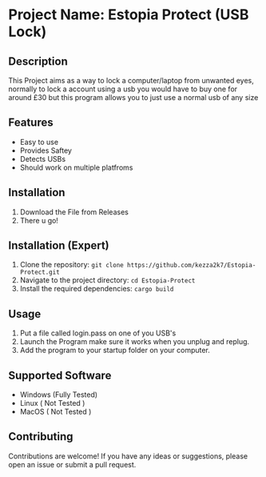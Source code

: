 # Project Name: Estopia Protect (USB Lock)

## Description
This Project aims as a way to lock a computer/laptop from unwanted eyes, normally to lock a account using a usb you would have to buy one for around £30 but this program allows you to just use a normal usb of any size

## Features
- Easy to use
- Provides Saftey 
- Detects USBs
- Should work on multiple platfroms

## Installation
1. Download the File from Releases
2. There u go!

## Installation (Expert)
1. Clone the repository: `git clone https://github.com/kezza2k7/Estopia-Protect.git`
2. Navigate to the project directory: `cd Estopia-Protect`
3. Install the required dependencies: `cargo build`

## Usage
1. Put a file called login.pass on one of you USB's
2. Launch the Program make sure it works when you unplug and replug.
3. Add the program to your startup folder on your computer.

## Supported Software
- Windows (Fully Tested)
- Linux ( Not Tested )
- MacOS ( Not Tested )

## Contributing
Contributions are welcome! If you have any ideas or suggestions, please open an issue or submit a pull request.
